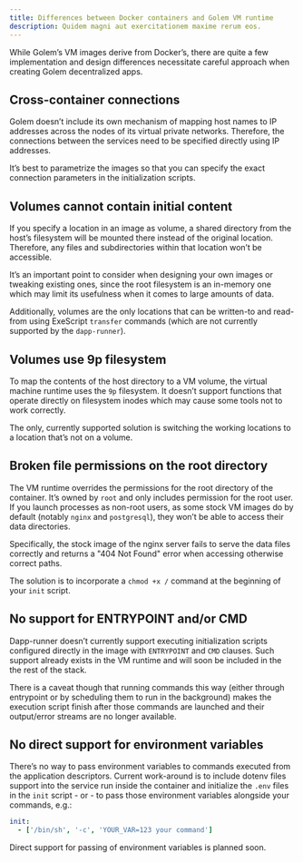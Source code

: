 ```yaml
---
title: Differences between Docker containers and Golem VM runtime
description: Quidem magni aut exercitationem maxime rerum eos.
---
```


While Golem’s VM images derive from Docker’s, there are quite a few implementation and design differences necessitate careful approach when creating Golem decentralized apps.

## Cross-container connections

Golem doesn’t include its own mechanism of mapping host names to IP addresses across the nodes of its virtual private networks. Therefore, the connections between the services need to be specified directly using IP addresses.

It’s best to parametrize the images so that you can specify the exact connection parameters in the initialization scripts.

## Volumes cannot contain initial content

If you specify a location in an image as volume, a shared directory from the host’s filesystem will be mounted there instead of the original location. Therefore, any files and subdirectories within that location won’t be accessible.

It’s an important point to consider when designing your own images or tweaking existing ones, since the root filesystem is an in-memory one which may limit its usefulness when it comes to large amounts of data.

Additionally, volumes are the only locations that can be written-to and read-from using ExeScript `transfer` commands (which are not currently supported by the `dapp-runner`).

## Volumes use 9p filesystem

To map the contents of the host directory to a VM volume, the virtual machine runtime uses the `9p` filesystem. It doesn’t support functions that operate directly on filesystem inodes which may cause some tools not to work correctly.

The only, currently supported solution is switching the working locations to a location that’s not on a volume.

## Broken file permissions on the root directory

The VM runtime overrides the permissions for the root directory of the container. It’s owned by `root` and only includes permission for the root user. If you launch processes as non-root users, as some stock VM images do by default (notably `nginx` and `postgresql`), they won’t be able to access their data directories.

Specifically, the stock image of the nginx server fails to serve the data files correctly and returns a "404 Not Found" error when accessing otherwise correct paths.

The solution is to incorporate a `chmod +x /` command at the beginning of your `init` script.

## No support for ENTRYPOINT and/or CMD

Dapp-runner doesn’t currently support executing initialization scripts configured directly in the image with `ENTRYPOINT` and `CMD` clauses. Such support already exists in the VM runtime and will soon be included in the the rest of the stack.

There is a caveat though that running commands this way (either through entrypoint or by scheduling them to run in the background) makes the execution script finish after those commands are launched and their output/error streams are no longer available.

## No direct support for environment variables

There’s no way to pass environment variables to commands executed from the application descriptors. Current work-around is to include dotenv files support into the service run inside the container and initialize the `.env` files in the `init` script - or - to pass those environment variables alongside your commands, e.g.:

```yaml
init:
  - ['/bin/sh', '-c', 'YOUR_VAR=123 your command']
```

Direct support for passing of environment variables is planned soon.
